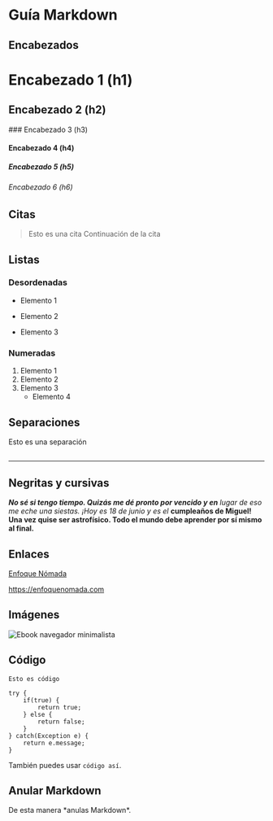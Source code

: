 # Guía Markdown

## Encabezados

# Encabezado 1 (h1)

## Encabezado 2 (h2)

### Encabezado 3 (h3)

#### Encabezado 4 (h4)

##### Encabezado 5 (h5)

###### Encabezado 6 (h6)

## Citas

> Esto es una cita
> Continuación de la cita

## Listas

### Desordenadas

- Elemento 1

* Elemento 2

- Elemento 3

### Numeradas

1. Elemento 1
2. Elemento 2
3. Elemento 3
   - Elemento 4

## Separaciones

Esto es una separación

## <hr>

## Negritas y cursivas

**_No sé si tengo tiempo. Quizás me dé pronto por vencido y en_**
_lugar de eso me eche una siestas. ¡Hoy es 18 de junio y es el_
**cumpleaños de Miguel! Una vez quise ser astrofísico. Todo el
mundo debe aprender por sí mismo al final.**

## Enlaces

[Enfoque Nómada](https://enfoquenomada.com "Productividad Móvil")

<https://enfoquenomada.com>

## Imágenes

![Ebook navegador minimalista](https://enfoquenomada.com/wp-content/uploads/2016/07/Crear-navegador-minimalista.jpg)

## Código

    Esto es código

```
try {
    if(true) {
        return true;
    } else {
        return false;
    }
} catch(Exception e) {
    return e.message;
}
```

También puedes usar `código así`.

## Anular Markdown

De esta manera \*anulas Markdown\*.
